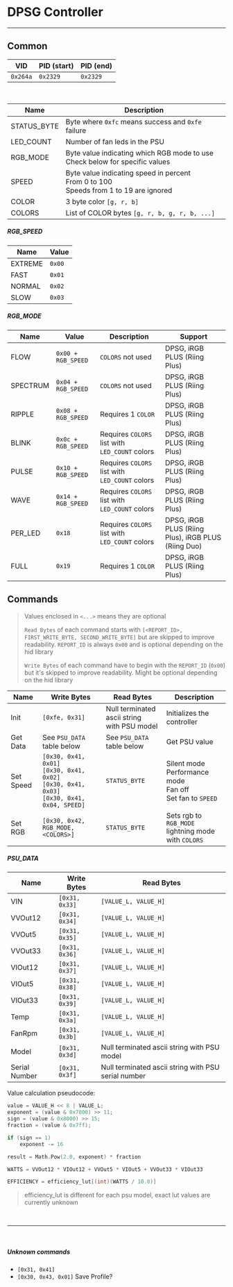 # DPSG Controller
---

## Common

| VID      | PID (start)   | PID (end)   |
|----------|---------------|-------------|
| `0x264a` | `0x2329`      | `0x2329`    |

<br>

|  Name       | Description                                                                                |
|-------------|--------------------------------------------------------------------------------------------|
| STATUS_BYTE | Byte where `0xfc` means success and `0xfe` failure                                         |
| LED_COUNT   | Number of fan leds in the PSU                                                              |
| RGB_MODE    | Byte value indicating which RGB mode to use<br>Check below for specific values             |
| SPEED       | Byte value indicating speed in percent<br>From 0 to 100<br>Speeds from 1 to 19 are ignored |
| COLOR       | 3 byte color `[g, r, b]`                                                                   |
| COLORS      | List of COLOR bytes `[g, r, b, g, r, b, ...]`                                              |

##### RGB_SPEED

| Name    | Value  |
|---------|--------|
| EXTREME | `0x00` |
| FAST    | `0x01` |
| NORMAL  | `0x02` |
| SLOW    | `0x03` |

##### RGB_MODE

| Name     | Value              | Description                                    | Support
|----------|--------------------|------------------------------------------------|----------
| FLOW     | `0x00 + RGB_SPEED` | `COLORS` not used                              | DPSG, iRGB PLUS (Riing Plus)
| SPECTRUM | `0x04 + RGB_SPEED` | `COLORS` not used                              | DPSG, iRGB PLUS (Riing Plus)
| RIPPLE   | `0x08 + RGB_SPEED` | Requires 1 `COLOR`                             | DPSG, iRGB PLUS (Riing Plus)
| BLINK    | `0x0c + RGB_SPEED` | Requires `COLORS` list with `LED_COUNT` colors | DPSG, iRGB PLUS (Riing Plus)
| PULSE    | `0x10 + RGB_SPEED` | Requires `COLORS` list with `LED_COUNT` colors | DPSG, iRGB PLUS (Riing Plus)
| WAVE     | `0x14 + RGB_SPEED` | Requires `COLORS` list with `LED_COUNT` colors | DPSG, iRGB PLUS (Riing Plus)
| PER_LED  | `0x18`             | Requires `COLORS` list with `LED_COUNT` colors | DPSG, iRGB PLUS (Riing Plus), iRGB PLUS (Riing Duo)
| FULL     | `0x19`             | Requires 1 `COLOR`                             | DPSG, iRGB PLUS (Riing Plus)

## Commands

> Values enclosed in `<...>` means they are optional
>
> `Read Bytes` of each command starts with `[<REPORT_ID>, FIRST_WRITE_BYTE, SECOND_WRITE_BYTE]` 
> but are skipped to improve readability. `REPORT_ID` is always `0x00` and is optional depending on the hid library
> 
> `Write Bytes` of each command have to begin with the `REPORT_ID` (`0x00`) but it's skipped to improve readability. Might be optional depending on the hid library

| Name                 | Write Bytes                                  | Read Bytes                                     | Description                                                    |
|----------------------|----------------------------------------------|------------------------------------------------|----------------------------------------------------------------|
| Init                 | `[0xfe, 0x31]`                               | Null terminated ascii string<br>with PSU model | Initializes the controller                                     |
| Get Data             | See `PSU_DATA` table below                   | See `PSU_DATA` table below                     | Get PSU value                                                  |
| Set Speed            | `[0x30, 0x41, 0x01]`<br>`[0x30, 0x41, 0x02]`<br>`[0x30, 0x41, 0x03]`<br>`[0x30, 0x41, 0x04, SPEED]` | `STATUS_BYTE` | Silent mode<br>Performance mode<br>Fan off<br>Set fan to `SPEED` |
| Set RGB              | `[0x30, 0x42, RGB_MODE, <COLORS>]`           | `STATUS_BYTE`                                  | Sets rgb to `RGB_MODE`<br>lightning mode with `COLORS`         |

##### PSU_DATA

| Name          | Write Bytes     | Read Bytes                                          |
|---------------|-----------------|-----------------------------------------------------|
| VIN           |  `[0x31, 0x33]` | `[VALUE_L, VALUE_H]`                                |
| VVOut12       |  `[0x31, 0x34]` | `[VALUE_L, VALUE_H]`                                |
| VVOut5        |  `[0x31, 0x35]` | `[VALUE_L, VALUE_H]`                                |
| VVOut33       |  `[0x31, 0x36]` | `[VALUE_L, VALUE_H]`                                |
| VIOut12       |  `[0x31, 0x37]` | `[VALUE_L, VALUE_H]`                                |
| VIOut5        |  `[0x31, 0x38]` | `[VALUE_L, VALUE_H]`                                |
| VIOut33       |  `[0x31, 0x39]` | `[VALUE_L, VALUE_H]`                                |
| Temp          |  `[0x31, 0x3a]` | `[VALUE_L, VALUE_H]`                                |
| FanRpm        |  `[0x31, 0x3b]` | `[VALUE_L, VALUE_H]`                                |
| Model         |  `[0x31, 0x3d]` | Null terminated ascii string with PSU model         |
| Serial Number |  `[0x31, 0x3f]` | Null terminated ascii string with PSU serial number |

Value calculation pseudocode:
```cpp
value = VALUE_H << 8 | VALUE_L;
exponent = (value & 0x7800) >> 11;
sign = (value & 0x8000) >> 15;
fraction = (value & 0x7ff);

if (sign == 1)
    exponent -= 16

result = Math.Pow(2.0, exponent) * fraction
```
```cpp
WATTS = VVOut12 * VIOut12 + VVOut5 * VIOut5 + VVOut33 * VIOut33
```
```cpp
EFFICIENCY = efficiency_lut[(int)(WATTS / 10.0)]
```
> efficiency_lut is different for each psu model, exact lut values are currently unknown

<br>

---

<br>

##### Unknown commands
* `[0x31, 0x41]`
* `[0x30, 0x43, 0x01]` Save Profile?